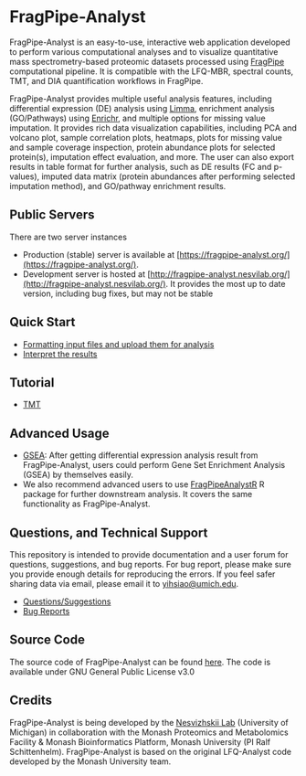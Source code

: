 # FragPipe-Analyst

FragPipe-Analyst is an easy-to-use, interactive web application developed to perform various computational analyses and to visualize quantitative mass spectrometry-based proteomic datasets processed using [FragPipe](https://fragpipe.nesvilab.org/) computational pipeline. It is compatible with the LFQ-MBR, spectral counts, TMT, and DIA quantification workflows in FragPipe. 

FragPipe-Analyst provides multiple useful analysis features, including differential expression (DE) analysis using [Limma](https://bioconductor.org/packages/release/bioc/html/limma.html), enrichment analysis (GO/Pathways) using [Enrichr](https://maayanlab.cloud/Enrichr/), and multiple options for missing value imputation. It provides rich data visualization capabilities, including PCA and volcano plot, sample correlation plots, heatmaps, plots for missing value and sample coverage inspection, protein abundance plots for selected protein(s), imputation effect evaluation, and more. The user can also export results in table format for further analysis, such as DE results (FC and p-values), imputed data matrix (protein abundances after performing selected imputation method), and GO/pathway enrichment results.

## Public Servers
There are two server instances
- Production (stable) server is available at [https://fragpipe-analyst.org/](https://fragpipe-analyst.org/).
- Development server is hosted at [http://fragpipe-analyst.nesvilab.org/](http://fragpipe-analyst.nesvilab.org/). It provides the most up to date version, including bug fixes, but may not be stable 

## Quick Start
- [Formatting input files and upload them for analysis](Formatting.md)
- [Interpret the results](Interpretation.md)

## Tutorial

- [TMT](TMT-tutorial/README.md)

## Advanced Usage
- [GSEA](advanced.md): After getting differential expression analysis result from FragPipe-Analyst, users could perform Gene Set Enrichment Analysis (GSEA) by themselves easily.
- We also recommend advanced users to use [FragPipeAnalystR](https://github.com/Nesvilab/FragPipeAnalystR) R package for further downstream analysis. It covers the same functionality as FragPipe-Analyst.

## Questions, and Technical Support 
This repository is intended to provide documentation and a user forum for questions, suggestions, and bug reports. For bug report, please make sure you provide enough details for reproducing the errors. If you feel safer sharing data via email, please email it to [yihsiao@umich.edu](yihsiao@umich.edu). 

- [Questions/Suggestions](https://github.com/Nesvilab/FragPipe-Analyst/discussions)
- [Bug Reports](https://github.com/Nesvilab/FragPipe-Analyst/issues)

## Source Code
The source code of FragPipe-Analyst can be found [here](https://github.com/MonashProteomics/FragPipe-Analyst).
The code is available under GNU General Public License v3.0

## Credits
FragPipe-Analyst is being developed by the [Nesvizhskii Lab](https://www.nesvilab.org/) (University of Michigan) in collaboration with the Monash Proteomics and Metabolomics Facility & Monash Bioinformatics Platform, Monash University (PI Ralf Schittenhelm). FragPipe-Analyst is based on the original LFQ-Analyst code developed by the Monash University team.   

